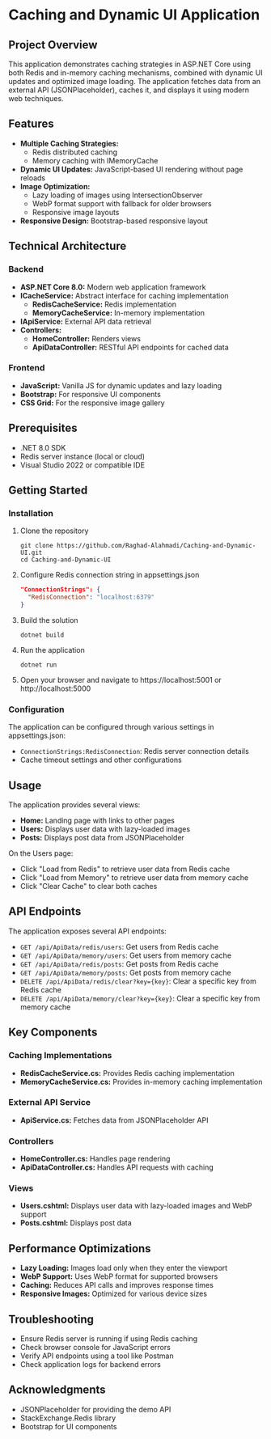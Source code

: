 # Caching and Dynamic UI Application

## Project Overview
This application demonstrates caching strategies in ASP.NET Core using both Redis and in-memory caching mechanisms, combined with dynamic UI updates and optimized image loading. The application fetches data from an external API (JSONPlaceholder), caches it, and displays it using modern web techniques.

## Features
- **Multiple Caching Strategies:**
  - Redis distributed caching
  - Memory caching with IMemoryCache
- **Dynamic UI Updates:** JavaScript-based UI rendering without page reloads
- **Image Optimization:**
  - Lazy loading of images using IntersectionObserver
  - WebP format support with fallback for older browsers
  - Responsive image layouts
- **Responsive Design:** Bootstrap-based responsive layout

## Technical Architecture

### Backend
- **ASP.NET Core 8.0:** Modern web application framework
- **ICacheService:** Abstract interface for caching implementation
  - **RedisCacheService:** Redis implementation
  - **MemoryCacheService:** In-memory implementation
- **IApiService:** External API data retrieval
- **Controllers:**
  - **HomeController:** Renders views
  - **ApiDataController:** RESTful API endpoints for cached data

### Frontend
- **JavaScript:** Vanilla JS for dynamic updates and lazy loading
- **Bootstrap:** For responsive UI components
- **CSS Grid:** For the responsive image gallery

## Prerequisites
- .NET 8.0 SDK
- Redis server instance (local or cloud)
- Visual Studio 2022 or compatible IDE

## Getting Started

### Installation
1. Clone the repository
   ```
   git clone https://github.com/Raghad-Alahmadi/Caching-and-Dynamic-UI.git
   cd Caching-and-Dynamic-UI
   ```

2. Configure Redis connection string in appsettings.json
   ```json
   "ConnectionStrings": {
     "RedisConnection": "localhost:6379"
   }
   ```

3. Build the solution
   ```
   dotnet build
   ```

4. Run the application
   ```
   dotnet run
   ```

5. Open your browser and navigate to https://localhost:5001 or http://localhost:5000

### Configuration
The application can be configured through various settings in appsettings.json:
- `ConnectionStrings:RedisConnection`: Redis server connection details
- Cache timeout settings and other configurations

## Usage
The application provides several views:
- **Home:** Landing page with links to other pages
- **Users:** Displays user data with lazy-loaded images
- **Posts:** Displays post data from JSONPlaceholder

On the Users page:
- Click "Load from Redis" to retrieve user data from Redis cache
- Click "Load from Memory" to retrieve user data from memory cache
- Click "Clear Cache" to clear both caches

## API Endpoints
The application exposes several API endpoints:
- `GET /api/ApiData/redis/users`: Get users from Redis cache
- `GET /api/ApiData/memory/users`: Get users from memory cache
- `GET /api/ApiData/redis/posts`: Get posts from Redis cache
- `GET /api/ApiData/memory/posts`: Get posts from memory cache
- `DELETE /api/ApiData/redis/clear?key={key}`: Clear a specific key from Redis cache
- `DELETE /api/ApiData/memory/clear?key={key}`: Clear a specific key from memory cache

## Key Components

### Caching Implementations
- **RedisCacheService.cs:** Provides Redis caching implementation
- **MemoryCacheService.cs:** Provides in-memory caching implementation

### External API Service
- **ApiService.cs:** Fetches data from JSONPlaceholder API

### Controllers
- **HomeController.cs:** Handles page rendering
- **ApiDataController.cs:** Handles API requests with caching

### Views
- **Users.cshtml:** Displays user data with lazy-loaded images and WebP support
- **Posts.cshtml:** Displays post data

## Performance Optimizations
- **Lazy Loading:** Images load only when they enter the viewport
- **WebP Support:** Uses WebP format for supported browsers
- **Caching:** Reduces API calls and improves response times
- **Responsive Images:** Optimized for various device sizes

## Troubleshooting
- Ensure Redis server is running if using Redis caching
- Check browser console for JavaScript errors
- Verify API endpoints using a tool like Postman
- Check application logs for backend errors
  
## Acknowledgments
- JSONPlaceholder for providing the demo API
- StackExchange.Redis library
- Bootstrap for UI components
